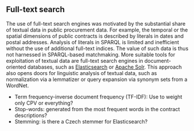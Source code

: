 ## Full-text search

<!--
### Implementation notes

* Start a new Clojure project `matchmaker-elasticsearch`.
* Only command-line interface (~ minimum viable product)
* Copy and paste code from the previous matchmaker.
* Custom benchmark manipulating data in the Elasticsearch endpoint.
* Matchmaker is provided as a component (e.g., mount) 
* Elasticsearch interactions are done via the `elastisch` library.
* Extensive configuration in EDN.
* Produces results in EDN.
-->

The use of full-text search engines was motivated by the substantial share of textual data in public procurement data.
For example, the temporal or the spatial dimensions of public contracts is described by literals in dates and postal addresses.
Analysis of literals in SPARQL is limited and inefficient without the use of additional full-text indices.
The value of such data is thus not harnessed in SPARQL-based matchmaking.
More suitable tools for exploitation of textual data are full-text search engines in document-oriented databases, such as [Elasticsearch](https://www.elastic.co/products/elasticsearch) or [Apache Solr](http://lucene.apache.org/solr).
This approach also opens doors for linguistic analysis of textual data, such as normalization via a lemmatizer or query expansion via synonym sets from a WordNet.

<!--
Try the SIREn extension for Elasticsearch or stick with vanilla Elasticsearch?
SIREn allows to index deeply nested data.
-->

* Term frequency-inverse document frequency (TF-IDF): Use to weight only CPV or everything?
* Stop-words: generated from the most frequent words in the contract descriptions?
* Stemming: is there a Czech stemmer for Elasticsearch?

<!--
Implementation note:
If bidder was not awarded any tender, find similar bidders via their description in ARES.
If bidder's description is not found in ARES, an ad hoc request is issued to the ARES API to fetch its description and run it through ETL.
-->
